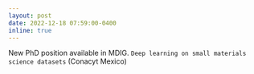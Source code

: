 ```yaml
---
layout: post
date: 2022-12-18 07:59:00-0400
inline: true
---
```


New PhD position available in MDIG. `Deep learning on small materials science datasets` (Conacyt Mexico)
